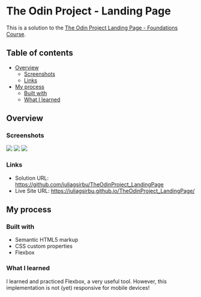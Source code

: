 # The Odin Project - Landing Page

This is a solution to the [The Odin Project Landing Page - Foundations Course](https://www.theodinproject.com/lessons/foundations-landing-page).

## Table of contents

- [Overview](#overview)
    - [Screenshots](#screenshots)
    - [Links](#links)
- [My process](#my-process)
    - [Built with](#built-with)
    - [What I learned](#what-i-learned)


## Overview

### Screenshots

![](/images/Index%-%Generic%Laptop%-%1.jpg)
![](/images/Index%-%Generic%Laptop%-%2.jpg)
![](/images/Index%-%Generic%Laptop%-%3.jpg)

### Links

- Solution URL: https://github.com/iuliagsirbu/TheOdinProject_LandingPage
- Live Site URL: https://iuliagsirbu.github.io/TheOdinProject_LandingPage/


## My process

### Built with 

- Semantic HTML5 markup
- CSS custom properties
- Flexbox

### What I learned

I learned and practiced Flexbox, a very useful tool.
However, this implementation is not (yet) responsive for mobile devices!
